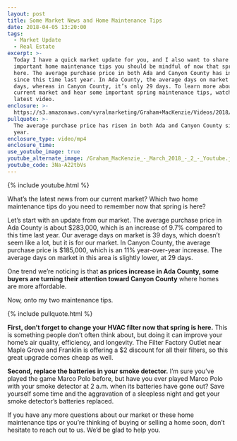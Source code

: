 ```yaml
---
layout: post
title: Some Market News and Home Maintenance Tips
date: 2018-04-05 13:20:00
tags:
  - Market Update
  - Real Estate
excerpt: >-
  Today I have a quick market update for you, and I also want to share some
  important home maintenance tips you should be mindful of now that spring is
  here. The average purchase price in both Ada and Canyon County has increased
  since this time last year. In Ada County, the average days on market is 39
  days, whereas in Canyon County, it’s only 29 days. To learn more about our
  current market and hear some important spring maintenance tips, watch my
  latest video.
enclosure: >-
  https://s3.amazonaws.com/vyralmarketing/Graham+MacKenzie/Videos/2018/Ridge+to+River+Real+Estate+%257C+Market+Update+and+Maintenance+Tips.mp4
pullquote: >-
  The average purchase price has risen in both Ada and Canyon County since last
  year.
enclosure_type: video/mp4
enclosure_time:
use_youtube_image: true
youtube_alternate_image: /Graham_MacKenzie_-_March_2018_-_2_-_Youtube.jpg
youtube_code: 3Na-A22tbVs
---
```


{% include youtube.html %}

What’s the latest news from our current market? Which two home maintenance tips do you need to remember now that spring is here?

Let’s start with an update from our market. The average purchase price in Ada County is about $283,000, which is an increase of 9.7% compared to this time last year. Our average days on market is 39 days, which doesn’t seem like a lot, but it is for our market. In Canyon County, the average purchase price is $185,000, which is an 11% year-over-year increase. The average days on market in this area is slightly lower, at 29 days.

One trend we’re noticing is that **as prices increase** **in Ada County, some buyers are turning their attention toward Canyon County** where homes are more affordable.

Now, onto my two maintenance tips.

{% include pullquote.html %}

**First, don’t forget to change your HVAC filter now that spring is here.** This is something people don’t often think about, but doing it can improve your home’s air quality, efficiency, and longevity. The Filter Factory Outlet near Maple Grove and Franklin is offering a $2 discount for all their filters, so this great upgrade comes cheap as well.

**Second, replace the batteries in your smoke detector.** I’m sure you’ve played the game Marco Polo before, but have you ever played Marco Polo with your smoke detector at 2 a.m. when its batteries have gone out? Save yourself some time and the aggravation of a sleepless night and get your smoke detector’s batteries replaced.

If you have any more questions about our market or these home maintenance tips or you’re thinking of buying or selling a home soon, don’t hesitate to reach out to us. We’d be glad to help you.